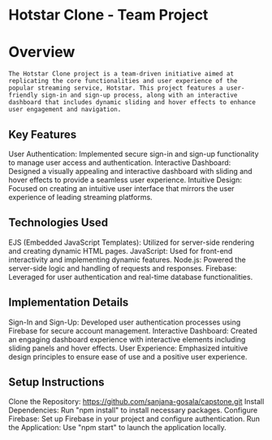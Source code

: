 # Hotstar Clone - Team Project
# Overview
    The Hotstar Clone project is a team-driven initiative aimed at replicating the core functionalities and user experience of the popular streaming service, Hotstar. This project features a user-friendly sign-in and sign-up process, along with an interactive dashboard that includes dynamic sliding and hover effects to enhance user engagement and navigation.

## Key Features
User Authentication: Implemented secure sign-in and sign-up functionality to manage user access and authentication.
Interactive Dashboard: Designed a visually appealing and interactive dashboard with sliding and hover effects to provide a seamless user experience.
Intuitive Design: Focused on creating an intuitive user interface that mirrors the user experience of leading streaming platforms.
## Technologies Used
EJS (Embedded JavaScript Templates): Utilized for server-side rendering and creating dynamic HTML pages.
JavaScript: Used for front-end interactivity and implementing dynamic features.
Node.js: Powered the server-side logic and handling of requests and responses.
Firebase: Leveraged for user authentication and real-time database functionalities.
## Implementation Details
Sign-In and Sign-Up: Developed user authentication processes using Firebase for secure account management.
Interactive Dashboard: Created an engaging dashboard experience with interactive elements including sliding panels and hover effects.
User Experience: Emphasized intuitive design principles to ensure ease of use and a positive user experience.
## Setup Instructions
Clone the Repository: https://github.com/sanjana-gosala/capstone.git
Install Dependencies: Run "npm install" to install necessary packages.
Configure Firebase: Set up Firebase in your project and configure authentication.
Run the Application: Use "npm start" to launch the application locally.

